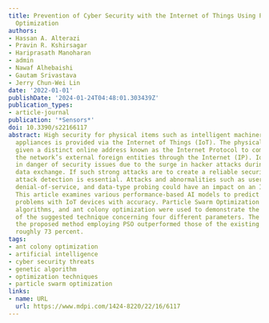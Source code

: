 ```yaml
---
title: Prevention of Cyber Security with the Internet of Things Using Particle Swarm
  Optimization
authors:
- Hassan A. Alterazi
- Pravin R. Kshirsagar
- Hariprasath Manoharan
- admin
- Nawaf Alhebaishi
- Gautam Srivastava
- Jerry Chun-Wei Lin
date: '2022-01-01'
publishDate: '2024-01-24T04:48:01.303439Z'
publication_types:
- article-journal
publication: '*Sensors*'
doi: 10.3390/s22166117
abstract: High security for physical items such as intelligent machinery and residential
  appliances is provided via the Internet of Things (IoT). The physical objects are
  given a distinct online address known as the Internet Protocol to communicate with
  the network’s external foreign entities through the Internet (IP). IoT devices are
  in danger of security issues due to the surge in hacker attacks during Internet
  data exchange. If such strong attacks are to create a reliable security system,
  attack detection is essential. Attacks and abnormalities such as user-to-root (U2R),
  denial-of-service, and data-type probing could have an impact on an IoT system.
  This article examines various performance-based AI models to predict attacks and
  problems with IoT devices with accuracy. Particle Swarm Optimization (PSO), genetic
  algorithms, and ant colony optimization were used to demonstrate the effectiveness
  of the suggested technique concerning four different parameters. The results of
  the proposed method employing PSO outperformed those of the existing systems by
  roughly 73 percent.
tags:
- ant colony optimization
- artificial intelligence
- cyber security threats
- genetic algorithm
- optimization techniques
- particle swarm optimization
links:
- name: URL
  url: https://www.mdpi.com/1424-8220/22/16/6117
---
```


